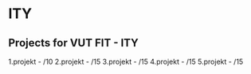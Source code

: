 # ITY
Projects for VUT FIT - ITY
--------------------------
1.projekt - /10
2.projekt - /15
3.projekt - /15
4.projekt - /15
5.projekt - /15